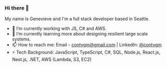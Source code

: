 ### Hi there 👋

My name is Genevieve and I'm a full stack developer based in Seattle. 

- 🔭 I’m currently working with JS, C# and AWS. 
- 🌱 I’m currently learning more about designing resilient large scale systems.
- 📫 How to reach me: Email - contygm@gmail.com | LinkedIn: [@contygm](https://www.linkedin.com/in/contygm/)
- ⚡ Tech Background: JavaScript, TypeScript, C#, SQL, Node.js, React.js, Next.js, .NET, AWS (Lambda, S3, EC2)

